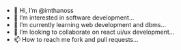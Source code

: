 - 👋 Hi, I’m @imthanoss
- 👀 I’m interested in software development...
- 🌱 I’m currently learning web development and dbms...
- 💞️ I’m looking to collaborate on react ui/ux development...
- 📫 How to reach me fork and pull requests...

<!---
imthanoss/imthanoss is a ✨ special ✨ repository because its `README.md` (this file) appears on your GitHub profile.
You can click the Preview link to take a look at your changes.
--->
